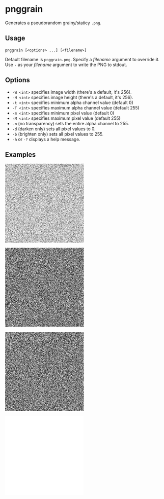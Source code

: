 # pnggrain

Generates a pseudorandom grainy/staticy `.png`.

## Usage

```
pnggrain [<options> ...] [<filename>]
```

Default filename is `pnggrain.png`.  Specify a *filename* argument to
override it.  Use `-` as your *filename* argument to write the PNG to
stdout.

## Options

-   `-W <int>` specifies image width (there's a default, it's 256).
-   `-H <int>` specifies image height (there's a default, it's 256).
-   `-t <int>` specifies minimum alpha channel value (default 0)
-   `-T <int>` specifies maximum alpha channel value (default 255)
-   `-m <int>` specifies minimum pixel value (default 0)
-   `-M <int>` specifies maximum pixel value (default 255)
-   `-n` (no transparency) sets the entire alpha channel to 255.
-   `-d` (darken only) sets all pixel values to 0.
-   `-b` (brighten only) sets all pixel values to 255.
-   `-h` or `-?` displays a help message.

## Examples

![default type example](examples/example.png)

![opaque "static" image](examples/opaque.png)

![darken only](examples/darken-only.png)

![brighten only](examples/brighten-only.png)
